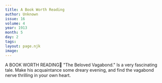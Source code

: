```yaml
---
title: A Book Worth Reading
author: Unknown
issue: 16
volume: 4
year: 1913
month: 5
day: 2
tags:
layout: page.njk
image:
---
```

 A BOOK WORTH READING "The Beloved Vagabond." Is a very fascinating tale. Make his acquaintance some dreary evening, and find the vagabond nerve thrilling in your own heart.
